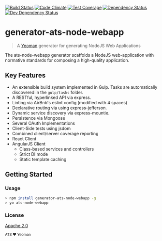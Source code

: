 [![Build Status](https://secure.travis-ci.org/atsid/generator-ats-node-webapp.png?branch=master)](https://travis-ci.org/atsid/generator-ats-node-webapp)
[![Code Climate](https://codeclimate.com/github/atsid/generator-ats-node-webapp/badges/gpa.svg)](https://codeclimate.com/github/atsid/generator-ats-node-webapp)
[![Test Coverage](https://codeclimate.com/github/atsid/generator-ats-node-webapp/badges/coverage.svg)](https://codeclimate.com/github/atsid/generator-ats-node-webapp/coverage)
[![Dependency Status](https://david-dm.org/atsid/express-jefferson.svg)](https://david-dm.org/atsid/express-jefferson)
[![Dev Dependency Status](https://david-dm.org/atsid/generator-ats-node-webapp/dev-status.svg)](https://david-dm.org/atsid/generator-ats-node-webapp)
# generator-ats-node-webapp

> A [Yeoman](http://yeoman.io) generator for generating NodeJS Web Applications 

The ats-node-webapp generator scaffolds a NodeJS web-application with normative standards for composing a high-quality application.
## Key Features
* An extensible build system implemented in Gulp. Tasks are automatically discovered in the `gulp/tasks` folder.
* A RESTful, hyperlinked API via express.
* Linting via AirBnb's eslint config (modified with 4 spaces)
* Declarative routing via using express-jefferson.
* Dynamic service discovery via express-mountie.
* Persistence via Mongoose
* Several OAuth Implementations
* Client-Side tests using jsdom
* Combined client/server coverage reporting
* React Client
* AngularJS Client 
   * Class-based services and controllers
   * Strict DI mode
   * Static template caching


## Getting Started

### Usage
```bash
> npm install generator-ats-node-webapp -g
> yo ats-node-webapp
```

### License
[Apache 2.0](https://www.apache.org/licenses/LICENSE-2.0)

<sub>ATS ❤ Yeoman</sub>
